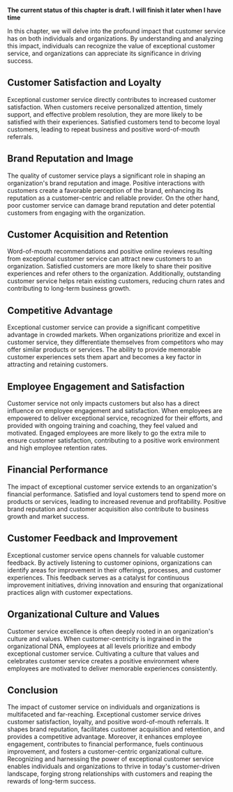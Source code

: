 **The current status of this chapter is draft. I will finish it later when I have time**

In this chapter, we will delve into the profound impact that customer service has on both individuals and organizations. By understanding and analyzing this impact, individuals can recognize the value of exceptional customer service, and organizations can appreciate its significance in driving success.

Customer Satisfaction and Loyalty
---------------------------------

Exceptional customer service directly contributes to increased customer satisfaction. When customers receive personalized attention, timely support, and effective problem resolution, they are more likely to be satisfied with their experiences. Satisfied customers tend to become loyal customers, leading to repeat business and positive word-of-mouth referrals.

Brand Reputation and Image
--------------------------

The quality of customer service plays a significant role in shaping an organization's brand reputation and image. Positive interactions with customers create a favorable perception of the brand, enhancing its reputation as a customer-centric and reliable provider. On the other hand, poor customer service can damage brand reputation and deter potential customers from engaging with the organization.

Customer Acquisition and Retention
----------------------------------

Word-of-mouth recommendations and positive online reviews resulting from exceptional customer service can attract new customers to an organization. Satisfied customers are more likely to share their positive experiences and refer others to the organization. Additionally, outstanding customer service helps retain existing customers, reducing churn rates and contributing to long-term business growth.

Competitive Advantage
---------------------

Exceptional customer service can provide a significant competitive advantage in crowded markets. When organizations prioritize and excel in customer service, they differentiate themselves from competitors who may offer similar products or services. The ability to provide memorable customer experiences sets them apart and becomes a key factor in attracting and retaining customers.

Employee Engagement and Satisfaction
------------------------------------

Customer service not only impacts customers but also has a direct influence on employee engagement and satisfaction. When employees are empowered to deliver exceptional service, recognized for their efforts, and provided with ongoing training and coaching, they feel valued and motivated. Engaged employees are more likely to go the extra mile to ensure customer satisfaction, contributing to a positive work environment and high employee retention rates.

Financial Performance
---------------------

The impact of exceptional customer service extends to an organization's financial performance. Satisfied and loyal customers tend to spend more on products or services, leading to increased revenue and profitability. Positive brand reputation and customer acquisition also contribute to business growth and market success.

Customer Feedback and Improvement
---------------------------------

Exceptional customer service opens channels for valuable customer feedback. By actively listening to customer opinions, organizations can identify areas for improvement in their offerings, processes, and customer experiences. This feedback serves as a catalyst for continuous improvement initiatives, driving innovation and ensuring that organizational practices align with customer expectations.

Organizational Culture and Values
---------------------------------

Customer service excellence is often deeply rooted in an organization's culture and values. When customer-centricity is ingrained in the organizational DNA, employees at all levels prioritize and embody exceptional customer service. Cultivating a culture that values and celebrates customer service creates a positive environment where employees are motivated to deliver memorable experiences consistently.

Conclusion
----------

The impact of customer service on individuals and organizations is multifaceted and far-reaching. Exceptional customer service drives customer satisfaction, loyalty, and positive word-of-mouth referrals. It shapes brand reputation, facilitates customer acquisition and retention, and provides a competitive advantage. Moreover, it enhances employee engagement, contributes to financial performance, fuels continuous improvement, and fosters a customer-centric organizational culture. Recognizing and harnessing the power of exceptional customer service enables individuals and organizations to thrive in today's customer-driven landscape, forging strong relationships with customers and reaping the rewards of long-term success.
